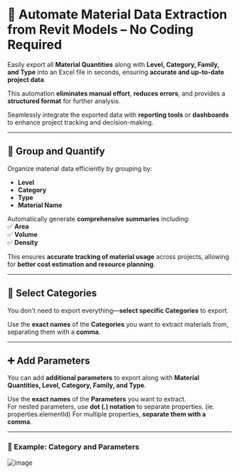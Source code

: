 # 🚀 Automate Material Data Extraction from Revit Models – No Coding Required  

Easily export all **Material Quantities** along with **Level, Category, Family, and Type** into an Excel file in seconds, ensuring **accurate and up-to-date project data**.  

This automation **eliminates manual effort**, **reduces errors**, and provides a **structured format** for further analysis.  

Seamlessly integrate the exported data with **reporting tools** or **dashboards** to enhance project tracking and decision-making.  

---

## 📏 Group and Quantify  

Organize material data efficiently by grouping by:  
- **Level**  
- **Category**  
- **Type**  
- **Material Name**  

Automatically generate **comprehensive summaries** including:  
✅ **Area**  
✅ **Volume**  
✅ **Density**  

This ensures **accurate tracking of material usage** across projects, allowing for **better cost estimation and resource planning**.  

---

## 🎯 Select Categories  

You don't need to export everything—**select specific Categories** to export.  

Use the **exact names** of the **Categories** you want to extract materials from, separating them with a **comma**.  

---

## ➕ Add Parameters  

You can add **additional parameters** to export along with **Material Quantities, Level, Category, Family, and Type**.  

Use the **exact names** of the **Parameters** you want to extract.  
For nested parameters, use **dot (.) notation** to separate properties. (ie. properties.elementId)
For multiple properties, **separate them with a comma**.  

---

### 📌 Example: **Category and Parameters**  

![image](https://github.com/user-attachments/assets/447a69b4-2faa-4d5b-804c-e73ed5add95e)  
